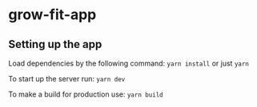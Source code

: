 # grow-fit-app

## Setting up the app
Load dependencies by the following command:
`yarn install` or just `yarn`
 
To start up the server run:
`yarn dev`
 
To make a build for production use: 
`yarn build`

